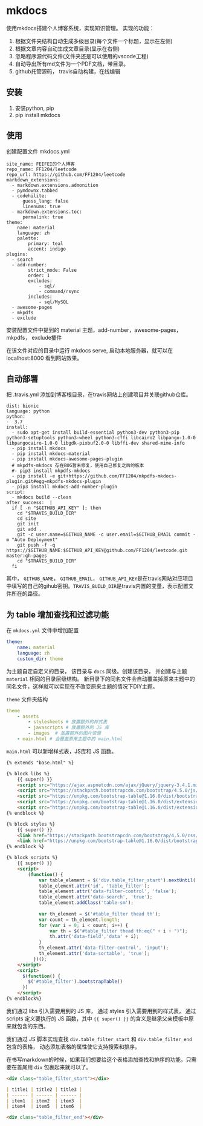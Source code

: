 # mkdocs

使用mkdocs搭建个人博客系统，实现知识管理。
实现的功能：
1. 根据文件夹结构自动生成多级目录(每个文件一个标题，显示在左侧)
2. 根据文章内容自动生成文章目录(显示在右侧)
3. 忽略程序源代码文件(文件夹还是可以使用的vscode工程)
4. 自动导出所有md文件为一个PDF文档，带目录。
5. github托管源码， travis自动构建，在线编辑

## 安装

1. 安装python, pip
2. pip install mkdocs

## 使用

创建配置文件 mkdocs.yml

```shell
site_name: FEIFEI的个人博客
repo_name: FF1204/leetcode
repo_url: https://github.com/FF1204/leetcode
markdown_extensions:
  - markdown.extensions.admonition
  - pymdownx.tabbed
  - codehilite:
      guess_lang: false
      linenums: true
  - markdown.extensions.toc:
      permalink: true
theme: 
    name: material 
    language: zh
    palette:
        primary: teal
        accent: indigo
plugins:
  - search
  - add-number:
        strict_mode: False
        order: 1
        excludes:
            - sql/
            - command/rsync
        includes:
            - sql/MySQL
  - awesome-pages
  - mkpdfs
  - exclude
```

安装配置文件中提到的 material 主题，add-number，awesome-pages，mkpdfs， exclude插件

在该文件对应的目录中运行 mkdocs serve, 启动本地服务器，就可以在localhost:8000 看到网站效果。

## 自动部署

把 .travis.yml 添加到博客根目录，在travis网站上创建项目并关联github仓库。

```shell
dist: bionic
language: python
python:
-  3.7
install:
  - sudo apt-get install build-essential python3-dev python3-pip python3-setuptools python3-wheel python3-cffi libcairo2 libpango-1.0-0 libpangocairo-1.0-0 libgdk-pixbuf2.0-0 libffi-dev shared-mime-info
  - pip install mkdocs
  - pip install mkdocs-material
  - pip install mkdocs-awesome-pages-plugin
  # mkpdfs-mkdocs 存在BUG暂未修复，使用自己修复之后的版本
  #- pip3 install mkpdfs-mkdocs
  - pip install -e git+https://github.com/FF1204/mkpdfs-mkdocs-plugin.git#egg=mkpdfs-mkdocs-plugin
  - pip3 install mkdocs-add-number-plugin
script:
  - mkdocs build --clean
after_success:  |
  if [ -n "$GITHUB_API_KEY" ]; then
    cd "$TRAVIS_BUILD_DIR"
    cd site
    git init
    git add .
    git -c user.name=$GITHUB_NAME -c user.email=$GITHUB_EMAIL commit -m "Auto Deployment"
    git push -f -q https://$GITHUB_NAME:$GITHUB_API_KEY@github.com/FF1204/leetcode.git master:gh-pages
    cd "$TRAVIS_BUILD_DIR"
  fi
```

其中， `GITHUB_NAME`， `GITHUB_EMAIL`， `GITHUB_API_KEY`是在travis网站对应项目中填写的自己的gihub密钥。`TRAVIS_BUILD_DIR`是travis内置的变量，表示配置文件所在的路径。

## 为 table 增加查找和过滤功能

在 `mkdocs.yml` 文件中增加配置

```yml
theme: 
    name: material 
    language: zh
    custom_dir: theme
```

为主题自定自定义的目录， 该目录与 `docs` 同级。创建该目录， 并创建与主题 `material` 相同的目录层级结构。
新目录下的同名文件会自动覆盖掉原来主题中的同名文件，这样就可以实现在不改变原来主题的情况下DIY主题。

`theme` 文件夹结构

```yml
theme
    - assets
        - stylesheets # 放置额外的样式表
        - javascripts # 放置额外的 JS 库
        - images  # 放置额外的图片资源
    - main.html # 会覆盖原来主题中的 main.html
```

`main.html` 可以新增样式表，JS库和 JS 函数。

```html
{% extends "base.html" %}

{% block libs %}
	{{ super() }}
	<script src="https://ajax.aspnetcdn.com/ajax/jQuery/jquery-3.4.1.min.js"></script>
	<script src="https://stackpath.bootstrapcdn.com/bootstrap/4.5.0/js/bootstrap.min.js"></script>
	<script src="https://unpkg.com/bootstrap-table@1.16.0/dist/bootstrap-table.min.js"></script>
	<script src="https://unpkg.com/bootstrap-table@1.16.0/dist/extensions/filter-control/bootstrap-table-filter-control.min.js"></script>
	<script src="https://unpkg.com/bootstrap-table@1.16.0/dist/extensions/multiple-sort/bootstrap-table-multiple-sort.js"></script>
{% endblock %}

{% block styles %}
	{{ super() }}
	<link href="https://stackpath.bootstrapcdn.com/bootstrap/4.5.0/css/bootstrap.min.css" rel="stylesheet">
	<link href="https://unpkg.com/bootstrap-table@1.16.0/dist/bootstrap-table.min.css" rel="stylesheet">
{% endblock %}

{% block scripts %}
	{{ super() }}
	<script>
		(function() {
			var table_element = $('div.table_filter_start').nextUntil('div.table_filter_end', 'table');
			table_element.attr('id', 'table_filter');
			table_element.attr('data-filter-control', 'false');
			table_element.attr('data-search', 'true');
			table_element.addClass('table-sm');
			
			var th_element = $('#table_filter thead th');
			var count = th_element.length;
			for (var i = 0; i < count; i++) {
				var th = $("#table_filter thead th:eq(" + i + ")");
				th.attr('data-field','data' + i);
			}
			th_element.attr('data-filter-control', 'input');
			th_element.attr('data-sortable', 'true');
		  })();
	</script>
	<script>
	  $(function() {
		$('#table_filter').bootstrapTable()
	  })
	</script>
{% endblock%}
```

我们通过 libs 引入需要用到的 JS 库， 通过 styles 引入需要用到的样式表， 通过 scripts 定义要执行的 JS 函数，其中 `{{ super() }}` 的含义是继承父亲模板中原来就包含的东西。

我们通过 JS 脚本实现查找 `div.table_filter_start` 和 `div.table_filter_end` 包含的表格， 动态添加表格的属性使它支持搜索和排序。

在书写markdown的时候，如果我们想要给这个表格添加查找和排序的功能，只需要在首尾用 `div` 包裹起来就可以了。

```markdown
<div class="table_filter_start"></div>

| title1 | title2 | title3 |
| ------ | ------ | ------ |
| item1  | item2  | item3  |
| item4  | item5  | item6  |

<div class="table_filter_end"></div>
```